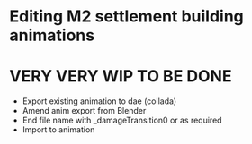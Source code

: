 # Editing M2 settlement building animations

# VERY VERY WIP TO BE DONE


* Export existing animation to dae (collada)
* Amend anim export from Blender
* End file name with _damageTransition0 or as required
* Import to animation

  
